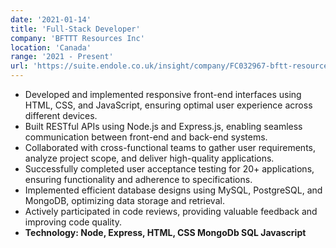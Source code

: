 ```yaml
---
date: '2021-01-14'
title: 'Full-Stack Developer'
company: 'BFTTT Resources Inc'
location: 'Canada'
range: '2021 - Present'
url: 'https://suite.endole.co.uk/insight/company/FC032967-bftt-resources-inc'
---
```


- Developed and implemented responsive front-end interfaces using HTML, CSS, and JavaScript, ensuring optimal user experience across different devices.
- Built RESTful APIs using Node.js and Express.js, enabling seamless communication between front-end and back-end systems.
- Collaborated with cross-functional teams to gather user requirements, analyze project scope, and deliver high-quality applications.
- Successfully completed user acceptance testing for 20+ applications, ensuring functionality and adherence to specifications.
- Implemented efficient database designs using MySQL, PostgreSQL, and MongoDB, optimizing data storage and retrieval.
- Actively participated in code reviews, providing valuable feedback and improving code quality.
- **Technology: Node, Express, HTML, CSS MongoDb SQL Javascript**
